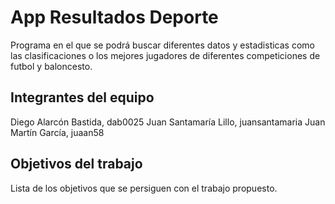 # App Resultados Deporte 

Programa en el que se podrá buscar diferentes datos y estadisticas como las clasificaciones o los mejores jugadores de diferentes competiciones de futbol y baloncesto.

## Integrantes del equipo

Diego Alarcón Bastida, dab0025
Juan Santamaría Lillo, juansantamaria
Juan Martín García, juaan58

## Objetivos del trabajo

Lista de los objetivos que se persiguen con el trabajo propuesto.
